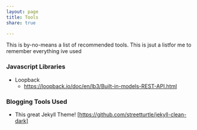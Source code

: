 ```yaml
---
layout: page
title: Tools
share: true

---
```

This is by-no-means a list of recommended tools. This is jsut a listfor me to remember everything ive used

### Javascript Libraries
- Loopback
  - https://loopback.io/doc/en/lb3/Built-in-models-REST-API.html


### Blogging Tools Used
* This great Jekyll Theme! [https://github.com/streetturtle/jekyll-clean-dark]
